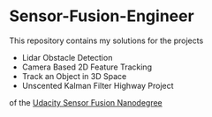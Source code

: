 # Sensor-Fusion-Engineer

This repository contains my solutions for the projects

* Lidar Obstacle Detection
* Camera Based 2D Feature Tracking
* Track an Object in 3D Space
* Unscented Kalman Filter Highway Project

of the [Udacity Sensor Fusion Nanodegree](https://www.udacity.com/course/sensor-fusion-engineer-nanodegree--nd313)

